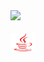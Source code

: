 
   <div align="start" >
    <img width="60%" src="https://github-readme-stats.vercel.app/api/top-langs/?username=misphyr&layout=compact&langs_count=7&theme=github_dark"/>
  </div>


<div style="display: inline_block"><br>
  <img align="center" alt="JAVA" height="30" width="40" src="https://raw.githubusercontent.com/devicons/devicon/master/icons/java/java-plain.svg">
  
 
